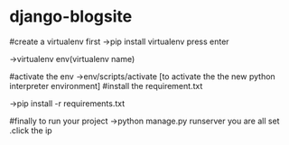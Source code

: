 # django-blogsite

#create a virtualenv first 
->pip install virtualenv    press enter


->virtualenv env(virtualenv name)

#activate the env
->env/scripts/activate  [to activate the the new python interpreter environment]
#install the requirement.txt

->pip install -r requirements.txt 

#finally to run your project
->python manage.py runserver
you are all set .click the ip 
